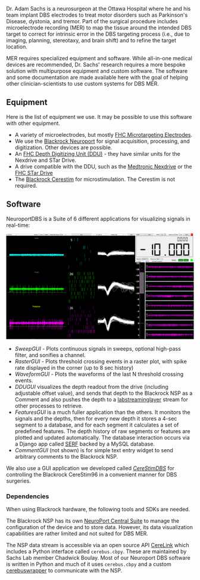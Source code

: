 Dr. Adam Sachs is a neurosurgeon at the Ottawa Hospital where he and his team implant DBS electrodes to treat motor disorders such as Parkinson's Disease, dystonia, and tremor. Part of the surgical procedure includes microelectrode recording (MER) to map the tissue around the intended DBS target to correct for intrinsic error in the DBS targeting process (i.e., due to imaging, planning, stereotaxy, and brain shift) and to refine the target location.

MER requires specialized equipment and software. While all-in-one medical devices are recommended, Dr. Sachs' research requires a more bespoke solution with multipurpose equipment and custom software. The software and some documentation are made available here with the goal of helping other clinician-scientists to use custom systems for DBS MER.

## Equipment

Here is the list of equipment we use. It may be possible to use this software with other equipment.

* A variety of microelectrodes, but mostly [FHC Microtargeting Electrodes](https://www.fh-co.com/product-category/microtargeting/).
* We use the [Blackrock Neuroport](https://www.blackrockmicro.com/neuroscience-research-products/neural-data-acquisition-systems/neuroport-daq-system/) for signal acquisition, processing, and digitization. Other devices are possible.
* An [FHC Depth Digitizing Unit (DDU)](https://www.fh-co.com/product/microtargeting-controller-power-assist-system-2-0/) - they have similar units for the Nexdrive and STar Drive.
* A drive compatible with the DDU, such as the [Medtronic Nexdrive](https://www.medicalexpo.com/prod/medtronic/product-70691-503248.html) or the [FHC STar Drive](https://www.fh-co.com/product/star-drive-motor-encoder-system/)
* The [Blackrock Cerestim](https://www.blackrockmicro.com/neuroscience-research-products/ephys-stimulation-systems/cerestim-96-neurostimulation-system/) for microstimulation. The Cerestim is not required.

## Software

NeuroportDBS is a Suite of 6 different applications for visualizing signals in real-time:

![Image of vis apps](https://github.com/SachsLab/NeuroportDBS/blob/master/vis_apps_screenshot.PNG?raw=true)

* *SweepGUI* - Plots continuous signals in sweeps, optional high-pass filter, and sonifies a channel.
* *RasterGUI* - Plots threshold crossing events in a raster plot, with spike rate displayed in the corner (up to 8 sec history)
* *WaveformGUI* - Plots the waveforms of the last N threshold crossing events.
* *DDUGUI* visualizes the depth readout from the drive (including adjustable offset value), and sends that depth to the Blackrock NSP as a Comment and also pushes the depth to a [labstreaminglayer](https://github.com/sccn/labstreaminglayer) stream for other processes to retrieve.
* *FeaturesGUI* is a much fuller application than the others. It monitors the signals and the depths, then for every new depth it stores a 4-sec segment to a database, and for each segment it calculates a set of predefined features. The depth history of raw segments or features are plotted and updated automatically. The database interaction occurs via a Django app called [SERF](https://github.com/cboulay/SERF) backed by a MySQL database.
* *CommentGUI* (not shown) is for simple text entry widget to send arbitrary comments to the Blackrock NSP.

We also use a GUI application we developed called [*CereStimDBS*](https://github.com/SachsLab/CereStimDBS) for controlling the Blackrock CereStim96 in a convenient manner for DBS surgeries.

### Dependencies

When using Blackrock hardware, the following tools and SDKs are needed.

The Blackrock NSP has its own [NeuroPort Central Suite](https://www.blackrockmicro.com/technical-support/software-downloads/) to manage the configuration of the device and to store data. However, its data visualization capabilities are rather limited and not suited for DBS MER.

The NSP data stream is accessible via an open source API [CereLink](https://github.com/dashesy/CereLink) which includes a Python interface called `cerebus.cbpy`. These are maintained by Sachs Lab member Chadwick Boulay. Most of our Neuroport DBS software is written in Python and much of it uses `cerebus.cbpy` and a custom [cerebuswrapper](https://github.com/SachsLab/cerebuswrapper) to communicate with the NSP.
